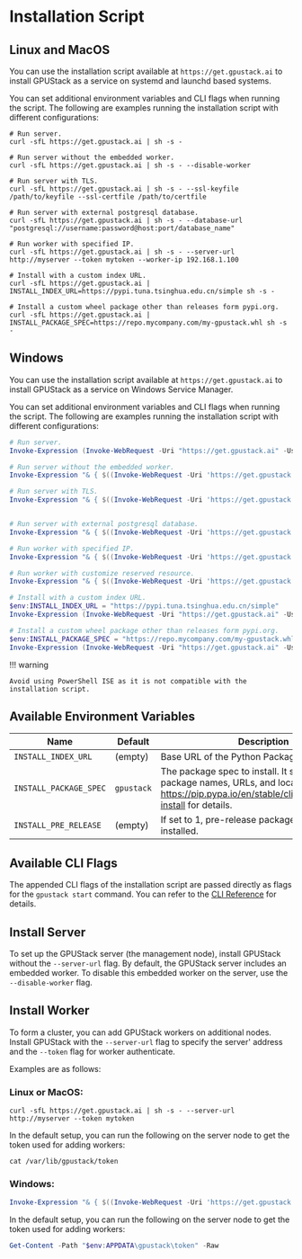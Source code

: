 # Installation Script

## Linux and MacOS

You can use the installation script available at `https://get.gpustack.ai` to install GPUStack as a service on systemd and launchd based systems.

You can set additional environment variables and CLI flags when running the script. The following are examples running the installation script with different configurations:

```shell
# Run server.
curl -sfL https://get.gpustack.ai | sh -s -

# Run server without the embedded worker.
curl -sfL https://get.gpustack.ai | sh -s - --disable-worker

# Run server with TLS.
curl -sfL https://get.gpustack.ai | sh -s - --ssl-keyfile /path/to/keyfile --ssl-certfile /path/to/certfile

# Run server with external postgresql database.
curl -sfL https://get.gpustack.ai | sh -s - --database-url "postgresql://username:password@host:port/database_name"

# Run worker with specified IP.
curl -sfL https://get.gpustack.ai | sh -s - --server-url http://myserver --token mytoken --worker-ip 192.168.1.100

# Install with a custom index URL.
curl -sfL https://get.gpustack.ai | INSTALL_INDEX_URL=https://pypi.tuna.tsinghua.edu.cn/simple sh -s -

# Install a custom wheel package other than releases form pypi.org.
curl -sfL https://get.gpustack.ai | INSTALL_PACKAGE_SPEC=https://repo.mycompany.com/my-gpustack.whl sh -s -
```

## Windows

You can use the installation script available at `https://get.gpustack.ai` to install GPUStack as a service on Windows Service Manager.

You can set additional environment variables and CLI flags when running the script. The following are examples running the installation script with different configurations:

```powershell
# Run server.
Invoke-Expression (Invoke-WebRequest -Uri "https://get.gpustack.ai" -UseBasicParsing).Content

# Run server without the embedded worker.
Invoke-Expression "& { $((Invoke-WebRequest -Uri 'https://get.gpustack.ai' -UseBasicParsing).Content) } -- --disable-worker"

# Run server with TLS.
Invoke-Expression "& { $((Invoke-WebRequest -Uri 'https://get.gpustack.ai' -UseBasicParsing).Content) } -- --ssl-keyfile 'C:\path\to\keyfile' --ssl-certfile 'C:\path\to\certfile'"


# Run server with external postgresql database.
Invoke-Expression "& { $((Invoke-WebRequest -Uri 'https://get.gpustack.ai' -UseBasicParsing).Content) } -- --database-url 'postgresql://username:password@host:port/database_name'"

# Run worker with specified IP.
Invoke-Expression "& { $((Invoke-WebRequest -Uri 'https://get.gpustack.ai' -UseBasicParsing).Content) } -- --server-url 'http://myserver' --token 'mytoken' --worker-ip '192.168.1.100'"

# Run worker with customize reserved resource.
Invoke-Expression "& { $((Invoke-WebRequest -Uri 'https://get.gpustack.ai' -UseBasicParsing).Content) } -- --server-url 'http://myserver' --token 'mytoken' --system-reserved '{""ram"":5, ""vram"":5}'"

# Install with a custom index URL.
$env:INSTALL_INDEX_URL = "https://pypi.tuna.tsinghua.edu.cn/simple"
Invoke-Expression (Invoke-WebRequest -Uri "https://get.gpustack.ai" -UseBasicParsing).Content

# Install a custom wheel package other than releases form pypi.org.
$env:INSTALL_PACKAGE_SPEC = "https://repo.mycompany.com/my-gpustack.whl"
Invoke-Expression (Invoke-WebRequest -Uri "https://get.gpustack.ai" -UseBasicParsing).Content
```

!!! warning

    Avoid using PowerShell ISE as it is not compatible with the installation script.

## Available Environment Variables

| Name                   | Default    | Description                                                                                                                                                     |
| ---------------------- | ---------- | --------------------------------------------------------------------------------------------------------------------------------------------------------------- |
| `INSTALL_INDEX_URL`    | (empty)    | Base URL of the Python Package Index.                                                                                                                           |
| `INSTALL_PACKAGE_SPEC` | `gpustack` | The package spec to install. It supports PYPI package names, URLs, and local paths. See https://pip.pypa.io/en/stable/cli/pip_install/#pip-install for details. |
| `INSTALL_PRE_RELEASE`  | (empty)    | If set to 1, pre-release packages will be installed.                                                                                                            |

## Available CLI Flags

The appended CLI flags of the installation script are passed directly as flags for the `gpustack start` command. You can refer to the [CLI Reference](../cli-reference/start.md) for details.

## Install Server

To set up the GPUStack server (the management node), install GPUStack without the `--server-url` flag. By default, the GPUStack server includes an embedded worker. To disable this embedded worker on the server, use the `--disable-worker` flag.

## Install Worker

To form a cluster, you can add GPUStack workers on additional nodes. Install GPUStack with the `--server-url` flag to specify the server' address and the `--token` flag for worker authenticate.

Examples are as follows:

### Linux or MacOS:

```shell
curl -sfL https://get.gpustack.ai | sh -s - --server-url http://myserver --token mytoken
```

In the default setup, you can run the following on the server node to get the token used for adding workers:

```shell
cat /var/lib/gpustack/token
```

### Windows:

```powershell
Invoke-Expression "& { $((Invoke-WebRequest -Uri 'https://get.gpustack.ai' -UseBasicParsing).Content) } --server-url http://myserver --token mytoken"
```

In the default setup, you can run the following on the server node to get the token used for adding workers:

```powershell
Get-Content -Path "$env:APPDATA\gpustack\token" -Raw
```
